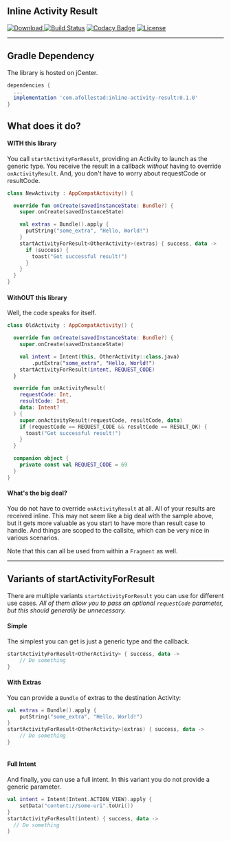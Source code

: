 ## Inline Activity Result

[ ![Download](https://api.bintray.com/packages/drummer-aidan/maven/inline-activity-result/images/download.svg) ](https://bintray.com/drummer-aidan/maven/inline-activity-result/_latestVersion)
[![Build Status](https://travis-ci.org/afollestad/inline-activity-result.svg?branch=master)](https://travis-ci.org/afollestad/inline-activity-result)
[![Codacy Badge](https://api.codacy.com/project/badge/Grade/4679f36623124f4da988e957e545c8df)](https://www.codacy.com/app/drummeraidan_50/inline-activity-result?utm_source=github.com&amp;utm_medium=referral&amp;utm_content=afollestad/inline-activity-result&amp;utm_campaign=Badge_Grade)
[![License](https://img.shields.io/badge/License-Apache%202.0-blue.svg)](https://opensource.org/licenses/Apache-2.0)

---

## Gradle Dependency

The library is hosted on jCenter.

```gradle
dependencies {
  ...
  implementation 'com.afollestad:inline-activity-result:0.1.0'
}
```

## What does it do?

#### WITH this library

You call `startActivityForResult`, providing an Activity to launch as the generic type. You 
receive the result in a callback *without* having to override `onActivityResult`. And, you don't 
have to worry about requestCode or resultCode.

```kotlin
class NewActivity : AppCompatActivity() {

  override fun onCreate(savedInstanceState: Bundle?) {
    super.onCreate(savedInstanceState)

    val extras = Bundle().apply {
      putString("some_extra", "Hello, World!")
    }
    startActivityForResult<OtherActivity>(extras) { success, data ->
      if (success) {
        toast("Got successful result!")
      }
    }
  }
}
```

#### WithOUT this library

Well, the code speaks for itself.

```kotlin
class OldActivity : AppCompatActivity() {

  override fun onCreate(savedInstanceState: Bundle?) {
    super.onCreate(savedInstanceState)

    val intent = Intent(this, OtherActivity::class.java)
        .putExtra("some_extra", "Hello, World!")
    startActivityForResult(intent, REQUEST_CODE)
  }

  override fun onActivityResult(
    requestCode: Int,
    resultCode: Int,
    data: Intent?
  ) {
    super.onActivityResult(requestCode, resultCode, data)
    if (requestCode == REQUEST_CODE && resultCode == RESULT_OK) {
      toast("Got successful result!")
    }
  }

  companion object {
    private const val REQUEST_CODE = 69
  }
}
```

#### What's the big deal?

You do not have to override `onActivityResult` at all. All of your results are received inline. 
This may not seem like a big deal with the sample above, but it gets more valuable as you start to 
have more than result case to handle. And things are scoped to the callsite, which can be very nice in various 
scenarios.
 
Note that this can all be used from within a `Fragment` as well. 

---

## Variants of startActivityForResult

There are multiple variants `startActivityForResult` you can use for different use cases. *All of 
them allow you to pass an optional `requestCode` parameter, but this should generally be unnecessary.*

#### Simple

The simplest you can get is just a generic type and the callback.

```kotlin
startActivityForResult<OtherActivity> { success, data ->
    // Do something
}
```

#### With Extras

You can provide a `Bundle` of extras to the destination Activity:

```kotlin
val extras = Bundle().apply {
    putString("some_extra", "Hello, World!")
}
startActivityForResult<OtherActivity>(extras) { success, data ->
    // Do something
}
    
```

#### Full Intent

And finally, you can use a full intent. In this variant you do not provide a generic parameter.

```kotlin
val intent = Intent(Intent.ACTION_VIEW).apply {
    setData("content://some-uri".toUri())
}
startActivityForResult(intent) { success, data ->
  // Do something
}
```
